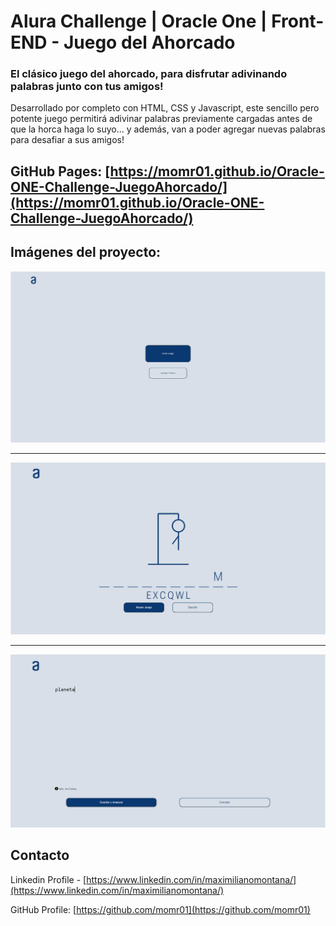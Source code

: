 # Alura Challenge | Oracle One | Front-END - Juego del Ahorcado

### El clásico juego del ahorcado, para disfrutar adivinando palabras junto con tus amigos!

Desarrollado por completo con HTML, CSS y Javascript, este sencillo pero potente juego permitirá adivinar palabras previamente cargadas antes de que la horca haga lo suyo...
y además, van a poder agregar nuevas palabras para desafiar a sus amigos!

## GitHub Pages: [https://momr01.github.io/Oracle-ONE-Challenge-JuegoAhorcado/](https://momr01.github.io/Oracle-ONE-Challenge-JuegoAhorcado/)

## Imágenes del proyecto:

![Gral1](https://github.com/momr01/Oracle-ONE-Challenge-JuegoAhorcado/blob/main/assets/proyecto-propio/gral1.PNG)
* * *
![Gral2](https://github.com/momr01/Oracle-ONE-Challenge-JuegoAhorcado/blob/main/assets/proyecto-propio/gral2.PNG)
* * *
![Gral3](https://github.com/momr01/Oracle-ONE-Challenge-JuegoAhorcado/blob/main/assets/proyecto-propio/gral3.PNG)

## Contacto

Linkedin Profile - [https://www.linkedin.com/in/maximilianomontana/](https://www.linkedin.com/in/maximilianomontana/)

GitHub Profile: [https://github.com/momr01](https://github.com/momr01)
